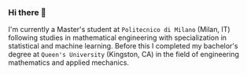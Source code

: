 ### Hi there 👋

I'm currently a Master's student at `Politecnico di Milano` (Milan, IT) following studies in mathematical engineering with specialization in statistical and machine learning.  Before this I completed my bachelor's degree at `Queen's University` (Kingston, CA) in the field of engineering mathematics and applied mechanics. 



<!--
**nnethercott/nnethercott** is a ✨ _special_ ✨ repository because its `README.md` (this file) appears on your GitHub profile.

Here are some ideas to get you started:

- 🔭 I’m currently working on ...
- 🌱 I’m currently learning ...
- 👯 I’m looking to collaborate on ...
- 🤔 I’m looking for help with ...
- 💬 Ask me about ...
- 📫 How to reach me: ...
- 😄 Pronouns: ...
- ⚡ Fun fact: ...
-->

